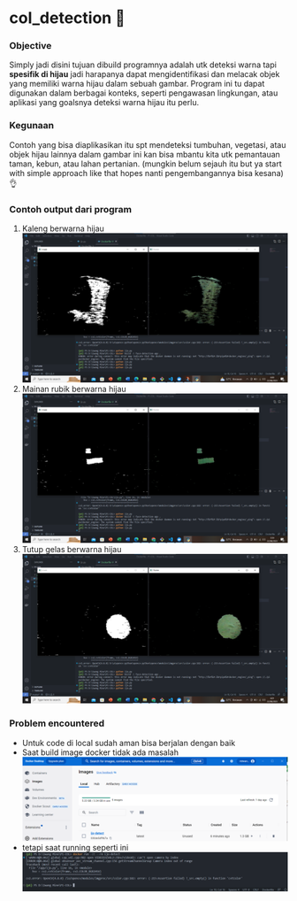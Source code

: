 # col_detection 💚

### Objective
Simply jadi disini tujuan dibuild programnya adalah utk deteksi warna tapi <b>spesifik di hijau</b> jadi harapanya dapat mengidentifikasi dan melacak objek yang memiliki warna hijau dalam sebuah gambar. Program ini tu dapat digunakan dalam berbagai konteks, seperti pengawasan lingkungan, atau aplikasi yang goalsnya deteksi warna hijau itu perlu.

### Kegunaan 
Contoh yang bisa diaplikasikan itu spt mendeteksi tumbuhan, vegetasi, atau objek hijau lainnya dalam gambar ini kan bisa mbantu kita utk pemantauan taman, kebun, atau lahan pertanian. (mungkin belum sejauh itu but ya start with simple approach like that hopes nanti pengembangannya bisa kesana) 👌


### Contoh output dari program
1. Kaleng berwarna hijau <br>
   ![kaleng](https://github.com/widyamsib/col_detection/blob/master/imgdrlocal/kaleng.png)
3. Mainan rubik berwarna hijau <br>
   ![kaleng](https://github.com/widyamsib/col_detection/blob/master/imgdrlocal/rubik.png)
5. Tutup gelas berwarna hijau <br>
   ![kaleng](https://github.com/widyamsib/col_detection/blob/master/imgdrlocal/tutup.png)

### Problem encountered
- Untuk code di local sudah aman bisa berjalan dengan baik
- Saat build image docker tidak ada masalah <br>
   ![kaleng](https://github.com/widyamsib/col_detection/blob/master/imgdrlocal/image%20dock.png)
- tetapi saat running seperti ini <br>
   ![kaleng](https://github.com/widyamsib/col_detection/blob/master/imgdrlocal/error.png)
